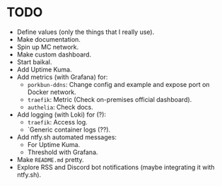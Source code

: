 # TODO

- Define values (only the things that I really use).
- Make documentation.
- Spin up MC network.
- Make custom dashboard.
- Start baikal.
- Add Uptime Kuma.
- Add metrics (with Grafana) for:
    - `porkbun-ddns`: Change config and example and expose port on Docker network.
    - `traefik`: Metric (Check on-premises official dashboard).
    - `authelia`: Check docs.
- Add logging (with Loki) for (?):
    - `traefik`: Access log.
    - `Generic container logs (??).
- Add ntfy.sh automated messages:
    - For Uptime Kuma.
    - Threshold with Grafana.
- Make `README.md` pretty.
- Explore RSS and Discord bot notifications (maybe integrating it with ntfy.sh).
